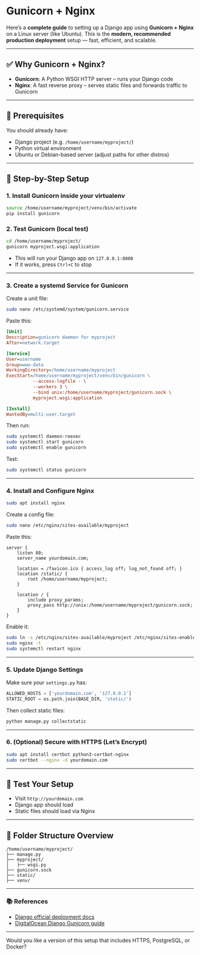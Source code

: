 # Gunicorn + Nginx

Here’s a **complete guide** to setting up a Django app using **Gunicorn + Nginx** on a Linux server (like Ubuntu). This is the **modern, recommended production deployment** setup — fast, efficient, and scalable.

---

## ✅ Why Gunicorn + Nginx?

* **Gunicorn**: A Python WSGI HTTP server – runs your Django code
* **Nginx**: A fast reverse proxy – serves static files and forwards traffic to Gunicorn

---

## 🧰 Prerequisites

You should already have:

* Django project (e.g. `/home/username/myproject/`)
* Python virtual environment
* Ubuntu or Debian-based server (adjust paths for other distros)

---

## 🚀 Step-by-Step Setup

### 1. **Install Gunicorn inside your virtualenv**

```bash
source /home/username/myproject/venv/bin/activate
pip install gunicorn
```

### 2. **Test Gunicorn (local test)**

```bash
cd /home/username/myproject/
gunicorn myproject.wsgi:application
```

* This will run your Django app on `127.0.0.1:8000`
* If it works, press `Ctrl+C` to stop

---

### 3. **Create a systemd Service for Gunicorn**

Create a unit file:

```bash
sudo nano /etc/systemd/system/gunicorn.service
```

Paste this:

```ini
[Unit]
Description=gunicorn daemon for myproject
After=network.target

[Service]
User=username
Group=www-data
WorkingDirectory=/home/username/myproject
ExecStart=/home/username/myproject/venv/bin/gunicorn \
          --access-logfile - \
          --workers 3 \
          --bind unix:/home/username/myproject/gunicorn.sock \
          myproject.wsgi:application

[Install]
WantedBy=multi-user.target
```

Then run:

```bash
sudo systemctl daemon-reexec
sudo systemctl start gunicorn
sudo systemctl enable gunicorn
```

Test:

```bash
sudo systemctl status gunicorn
```

---

### 4. **Install and Configure Nginx**

```bash
sudo apt install nginx
```

Create a config file:

```bash
sudo nano /etc/nginx/sites-available/myproject
```

Paste this:

```nginx
server {
    listen 80;
    server_name yourdomain.com;

    location = /favicon.ico { access_log off; log_not_found off; }
    location /static/ {
        root /home/username/myproject;
    }

    location / {
        include proxy_params;
        proxy_pass http://unix:/home/username/myproject/gunicorn.sock;
    }
}
```

Enable it:

```bash
sudo ln -s /etc/nginx/sites-available/myproject /etc/nginx/sites-enabled
sudo nginx -t
sudo systemctl restart nginx
```

---

### 5. **Update Django Settings**

Make sure your `settings.py` has:

```python
ALLOWED_HOSTS = ['yourdomain.com', '127.0.0.1']
STATIC_ROOT = os.path.join(BASE_DIR, 'static/')
```

Then collect static files:

```bash
python manage.py collectstatic
```

---

### 6. **(Optional) Secure with HTTPS (Let’s Encrypt)**

```bash
sudo apt install certbot python3-certbot-nginx
sudo certbot --nginx -d yourdomain.com
```

---

## 🧪 Test Your Setup

* Visit `http://yourdomain.com`
* Django app should load
* Static files should load via Nginx

---

## 🧼 Folder Structure Overview

```
/home/username/myproject/
├── manage.py
├── myproject/
│   ├── wsgi.py
├── gunicorn.sock
├── static/
├── venv/
```

---

### 📚 References

* [Django official deployment docs](https://docs.djangoproject.com/en/stable/howto/deployment/wsgi/gunicorn/)
* [DigitalOcean Django Gunicorn guide](https://www.digitalocean.com/community/tutorials/how-to-deploy-django-app-with-gunicorn-nginx-on-ubuntu-20-04)

---

Would you like a version of this setup that includes HTTPS, PostgreSQL, or Docker?

